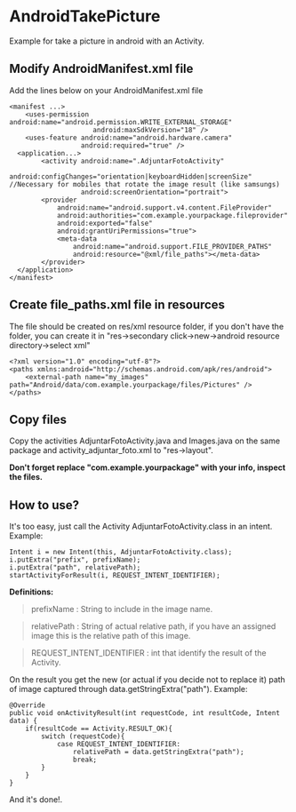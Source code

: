 # AndroidTakePicture

Example for take a picture in android with an Activity.

## Modify AndroidManifest.xml file

Add the lines below on your AndroidManifest.xml file 

```
<manifest ...>
    <uses-permission android:name="android.permission.WRITE_EXTERNAL_STORAGE"
                     android:maxSdkVersion="18" />
    <uses-feature android:name="android.hardware.camera"
                  android:required="true" />
  <application...>
        <activity android:name=".AdjuntarFotoActivity"
                  android:configChanges="orientation|keyboardHidden|screenSize" //Necessary for mobiles that rotate the image result (like samsungs)
                  android:screenOrientation="portrait">  
        <provider
            android:name="android.support.v4.content.FileProvider"
            android:authorities="com.example.yourpackage.fileprovider"
            android:exported="false"
            android:grantUriPermissions="true">
            <meta-data
                android:name="android.support.FILE_PROVIDER_PATHS"
                android:resource="@xml/file_paths"></meta-data>
        </provider>     
  </application>
</manifest>
```

## Create file_paths.xml file in resources

The file should be created on res/xml resource folder, if you don't have the folder, you can create it in "res->secondary click->new->android resource directory->select xml"

```
<?xml version="1.0" encoding="utf-8"?>
<paths xmlns:android="http://schemas.android.com/apk/res/android">
    <external-path name="my_images" path="Android/data/com.example.yourpackage/files/Pictures" />
</paths>
```

## Copy files

Copy the activities AdjuntarFotoActivity.java and Images.java on the same package and activity_adjuntar_foto.xml to "res->layout".

**__Don't forget replace "com.example.yourpackage" with your info, inspect the files.__**

## How to use?

It's too easy, just call the Activity AdjuntarFotoActivity.class in an intent. Example:

```
Intent i = new Intent(this, AdjuntarFotoActivity.class);
i.putExtra("prefix", prefixName);
i.putExtra("path", relativePath);
startActivityForResult(i, REQUEST_INTENT_IDENTIFIER);
```

**Definitions:**
> prefixName : String to include in the image name.

> relativePath : String of actual relative path, if you have an assigned image this is the relative path of this image.

> REQUEST_INTENT_IDENTIFIER : int that identify the result of the Activity.

On the result you get the new (or actual if you decide not to replace it) path of image captured through data.getStringExtra("path"). Example:

```
@Override
public void onActivityResult(int requestCode, int resultCode, Intent data) {
    if(resultCode == Activity.RESULT_OK){
        switch (requestCode){
            case REQUEST_INTENT_IDENTIFIER:
                relativePath = data.getStringExtra("path");
                break;
        }
    }
}
```
And it's done!.


